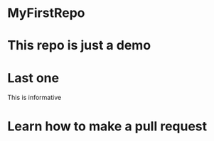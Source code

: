 # MyFirstRepo


# This repo is just a demo
# Last one


This is informative
# Learn how to make a pull request
